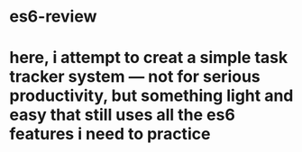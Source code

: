 # es6-review
# here, i attempt to creat a simple task tracker system — not for serious productivity, but something light and easy that still uses all the es6 features i need to practice
